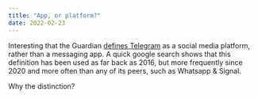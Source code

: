 ```yaml
---
title: "App, or platform?"
date: 2022-02-23
---
```


Interesting that the Guardian [defines Telegram](https://www.theguardian.com/uk-news/2022/feb/08/ex-councillor-william-coleshill-thrown-out-tory-party-among-mob-starmer-incident-resistance-gb) as a social media platform, rather than a messaging app.  A quick google search shows that this definition has been used as far back as 2016, but more frequently since 2020 and more often than any of its peers, such as Whatsapp & Signal.

Why the distinction?
